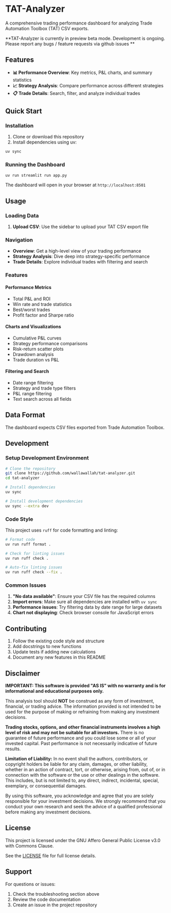 # TAT-Analyzer

A comprehensive trading performance dashboard for analyzing Trade Automation Toolbox (TAT) CSV exports.

**TAT-Analyzer is currently in preview beta mode. Development is ongoing. Please report any bugs / feature requests via github issues **

## Features

- **📊 Performance Overview**: Key metrics, P&L charts, and summary statistics
- **📈 Strategy Analysis**: Compare performance across different strategies
- **📋 Trade Details**: Search, filter, and analyze individual trades

## Quick Start

### Installation

1. Clone or download this repository
2. Install dependencies using uv:

```bash
uv sync
```

### Running the Dashboard

```bash
uv run streamlit run app.py
```

The dashboard will open in your browser at `http://localhost:8501`

## Usage

### Loading Data

1. **Upload CSV**: Use the sidebar to upload your TAT CSV export file

### Navigation

- **Overview**: Get a high-level view of your trading performance
- **Strategy Analysis**: Dive deep into strategy-specific performance
- **Trade Details**: Explore individual trades with filtering and search

### Features

#### Performance Metrics
- Total P&L and ROI
- Win rate and trade statistics
- Best/worst trades
- Profit factor and Sharpe ratio

#### Charts and Visualizations
- Cumulative P&L curves
- Strategy performance comparisons
- Risk-return scatter plots
- Drawdown analysis
- Trade duration vs P&L

#### Filtering and Search
- Date range filtering
- Strategy and trade type filters
- P&L range filtering
- Text search across all fields


## Data Format

The dashboard expects CSV files exported from Trade Automation Toolbox.

## Development

### Setup Development Environment

```bash
# Clone the repository
git clone https://github.com/wallawallah/tat-analyzer.git
cd tat-analyzer

# Install dependencies
uv sync

# Install development dependencies
uv sync --extra dev
```

### Code Style

This project uses `ruff` for code formatting and linting:

```bash
# Format code
uv run ruff format .

# Check for linting issues
uv run ruff check .

# Auto-fix linting issues
uv run ruff check --fix .
```

### Common Issues

1. **"No data available"**: Ensure your CSV file has the required columns
2. **Import errors**: Make sure all dependencies are installed with `uv sync`
3. **Performance issues**: Try filtering data by date range for large datasets
4. **Chart not displaying**: Check browser console for JavaScript errors


## Contributing

1. Follow the existing code style and structure
2. Add docstrings to new functions
3. Update tests if adding new calculations
4. Document any new features in this README

## Disclaimer

**IMPORTANT: This software is provided "AS IS" with no warranty and is for informational and educational purposes only.**

This analysis tool should **NOT** be construed as any form of investment, financial, or trading advice. The information provided is not intended to be used for the purpose of making or refraining from making any investment decisions.

**Trading stocks, options, and other financial instruments involves a high level of risk and may not be suitable for all investors.** There is no guarantee of future performance and you could lose some or all of your invested capital. Past performance is not necessarily indicative of future results.

**Limitation of Liability:** In no event shall the authors, contributors, or copyright holders be liable for any claim, damages, or other liability, whether in an action of contract, tort, or otherwise, arising from, out of, or in connection with the software or the use or other dealings in the software. This includes, but is not limited to, any direct, indirect, incidental, special, exemplary, or consequential damages.

By using this software, you acknowledge and agree that you are solely responsible for your investment decisions. We strongly recommend that you conduct your own research and seek the advice of a qualified professional before making any investment decisions.

## License

This project is licensed under the GNU Affero General Public License v3.0 with Commons Clause.

See the [LICENSE](LICENSE) file for full license details.

## Support

For questions or issues:
1. Check the troubleshooting section above
2. Review the code documentation
3. Create an issue in the project repository